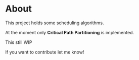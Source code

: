 # About

This project holds some scheduling algorithms.

At the moment only **Critical Path Partitioning** is implemented.

This still WIP

If you want to contribute let me know!